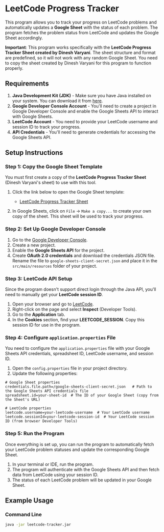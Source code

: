 # LeetCode Progress Tracker

This program allows you to track your progress on LeetCode problems and automatically updates a **Google Sheet** with the status of each problem. The program fetches the problem status from LeetCode and updates the Google Sheet accordingly.

**Important**: This program works specifically with the **LeetCode Progress Tracker Sheet created by Dinesh Varyani**. The sheet structure and format are predefined, so it will not work with any random Google Sheet. You need to copy the sheet created by Dinesh Varyani for this program to function properly.

## Requirements

1. **Java Development Kit (JDK)** - Make sure you have Java installed on your system. You can download it from [here](https://www.oracle.com/java/technologies/javase-jdk11-downloads.html).
2. **Google Developer Console Account** - You'll need to create a project in Google Developer Console and enable the Google Sheets API to interact with Google Sheets.
3. **LeetCode Account** - You need to provide your LeetCode username and session ID to track your progress.
4. **API Credentials** - You'll need to generate credentials for accessing the Google Sheets API.

## Setup Instructions

### Step 1: Copy the Google Sheet Template

You must first create a copy of the **LeetCode Progress Tracker Sheet** (Dinesh Varyani's sheet) to use with this tool.

1. Click the link below to open the Google Sheet template:
    - [LeetCode Progress Tracker Sheet](https://docs.google.com/spreadsheets/d/1pnI8HmSMPcfwrCCu7wYETCXaKDig4VucZDpcjVRuYrE/edit?gid=237636947#gid=237636947)

2. In Google Sheets, click on `File` → `Make a copy...` to create your own copy of the sheet. This sheet will be used to track your progress.

### Step 2: Set Up Google Developer Console

1. Go to the [Google Developer Console](https://console.developers.google.com/).
2. Create a new project.
3. Enable the **Google Sheets API** for the project.
4. Create **OAuth 2.0 credentials** and download the credentials JSON file. Rename the file to `google-sheets-client-secret.json` and place it in the `src/main/resources` folder of your project.

### Step 3: LeetCode API Setup

Since the program doesn't support direct login through the Java API, you'll need to manually get your **LeetCode session ID**.

1. Open your browser and go to [LeetCode](https://leetcode.com/).
2. Right-click on the page and select **Inspect** (Developer Tools).
3. Go to the **Application** tab.
4. In the **Cookies** section, find your **LEETCODE_SESSION**. Copy this session ID for use in the program.

### Step 4: Configure `application.properties` File

You need to configure the `application.properties` file with your Google Sheets API credentials, spreadsheet ID, LeetCode username, and session ID.

1. Open the `config.properties` file in your project directory.
2. Update the following properties:

```properties
# Google Sheet properties
credentials.file.path=/google-sheets-client-secret.json   # Path to the Google Sheets API credentials file
spreadsheet.id=your-sheet-id  # The ID of your Google Sheet (copy from the Sheet's URL)

# LeetCode properties
leetcode.username=your-leetcode-username  # Your LeetCode username
leetcode.sessionId=your-leetcode-session-id  # Your LeetCode session ID (from browser Developer Tools)
```

### Step 5: Run the Program

Once everything is set up, you can run the program to automatically fetch your LeetCode problem statuses and update the corresponding Google Sheet.

1. In your terminal or IDE, run the program.
2. The program will authenticate with the Google Sheets API and then fetch data from LeetCode using your session ID.
3. The status of each LeetCode problem will be updated in your Google Sheet.

## Example Usage

### Command Line

```bash
java -jar leetcode-tracker.jar
